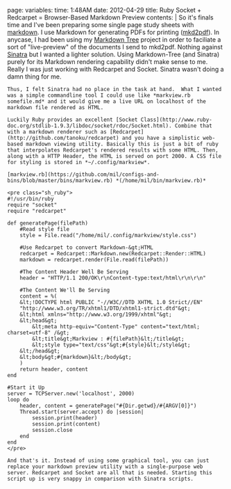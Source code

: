 page: 
  variables:
    time: 1:48AM
    date: 2012-04-29
    title: Ruby Socket + Redcarpet = Browser-Based Markdown Preview
  contents: |
    So it's finals time and I've been preparing some single page study sheets with [markdown](http://daringfireball.net/projects/markdown/). I use Markdown for generating PDFs for printing ([mkd2pdf](https://github.com/jdodds/mkd2pdf)). 
    In anycase, I had been using my [Markdown Tree](/projects/markdown-tree) project in order to faciliate a sort of "live-preview" of the documents I send to mkd2pdf. Nothing against [Sinatra](http://sinatrarb.com) but I wanted a lighter solution.  Using Markdown-Tree (and Sinatra) purely for its Markdown rendering capability didn't make sense to me. Really I was just working with Redcarpet and Socket. Sinatra wasn't doing a damn thing for me. 

    Thus, I felt Sinatra had no place in the task at hand.  What I wanted was a simple commandline tool I could use like *markview.rb somefile.md* and it would give me a live URL on localhost of the markdown file rendered as HTML.

    Luckily Ruby provides an excellent [Socket Class](http://www.ruby-doc.org/stdlib-1.9.3/libdoc/socket/rdoc/Socket.html). Combine that with a markdown renderer such as [Redcarpet](http://github.com/tanoku/redcarpet) and you have a simplistic web-based markdown viewing utility. Basically this is just a bit of ruby that interpolates Redcarpet's rendered results with some HTML. Then, along with a HTTP Header, the HTML is served on port 2000. A CSS file for styling is stored in *~/.config/markview*.

    [markview.rb](https://github.com/mil/configs-and-bins/blob/master/bins/markview.rb) *(/home/mil/bin/markview.rb)*

    <pre class="sh_ruby">
    #!/usr/bin/ruby
    require "socket"
    require "redcarpet"

    def generatePage(filePath)
        #Read style file
        style = File.read("/home/mil/.config/markview/style.css")

        #Use Redcarpet to convert Markdown-&gt;HTML
        redcarpet = Redcarpet::Markdown.new(Redcarpet::Render::HTML)
        markdown = redcarpet.render(File.read(filePath))

        #The Content Header Well Be Serving
        header = "HTTP/1.1 200/OK\r\nContent-type:text/html\r\n\r\n"

        #The Content We'll Be Serving
        content = %(
        &lt;!DOCTYPE html PUBLIC "-//W3C//DTD XHTML 1.0 Strict//EN" 
        "http://www.w3.org/TR/xhtml1/DTD/xhtml1-strict.dtd"&gt;
        &lt;html xmlns="http://www.w3.org/1999/xhtml"&gt;
        &lt;head&gt;
            &lt;meta http-equiv="Content-Type" content="text/html; charset=utf-8" /&gt;
            &lt;title&gt;Markview : #{filePath}&lt;/title&gt;
            &lt;style type="text/css"&gt;#{style}&lt;/style&gt;
        &lt;/head&gt;
        &lt;body&gt;#{markdown}&lt;/body&gt;
        )
        return header, content
    end

    #Start it Up
    server = TCPServer.new('localhost', 2000)
    loop do
        header, content = generatePage("#{Dir.getwd}/#{ARGV[0]}")
        Thread.start(server.accept) do |session|
            session.print(header)
            session.print(content)
            session.close
        end
    end
    </pre>

    And that's it. Instead of using some graphical tool, you can just replace your markdown preview utility with a single-purpose web server. Redcarpet and Socket are all that is needed. Starting this script up is very snappy in comparison with Sinatra scripts.
